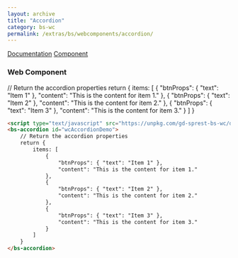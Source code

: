 ```yaml
---
layout: archive
title: "Accordion"
category: bs-wc
permalink: /extras/bs/webcomponents/accordion/
---
```

[Documentation](https://getbootstrap.com/docs/4.4/components/collapse/#accordion-example)
[Component](/extras/bs/components/accordion)

### Web Component

<bs-accordion id="wcAccordionDemo">
    // Return the accordion properties
    return {
        items: [
            {
                "btnProps": { "text": "Item 1" },
                "content": "This is the content for item 1."
            },
            {
                "btnProps": { "text": "Item 2" },
                "content": "This is the content for item 2."
            },
            {
                "btnProps": { "text": "Item 3" },
                "content": "This is the content for item 3."
            }
        ]
    }
</bs-accordion>

```html
<script type="text/javascript" src="https://unpkg.com/gd-sprest-bs-wc/dist/gd-sprest-bs.js"></script>
<bs-accordion id="wcAccordionDemo">
    // Return the accordion properties
    return {
        items: [
            {
                "btnProps": { "text": "Item 1" },
                "content": "This is the content for item 1."
            },
            {
                "btnProps": { "text": "Item 2" },
                "content": "This is the content for item 2."
            },
            {
                "btnProps": { "text": "Item 3" },
                "content": "This is the content for item 3."
            }
        ]
    }
</bs-accordion>
```